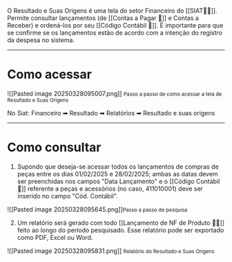 O Resultado e Suas Origens é uma tela do setor Financeiro do [[SIAT🚚🌐]]. Permite consultar lançamentos (de [[Contas a Pagar 💸]] e Contas a Receber) e ordená-los por seu [[Código Contábil 🔢]]. É importante para que se confirme se os lançamentos estão de acordo com a intenção do registro da despesa no sistema.

---
# Como acessar

![[Pasted image 20250328095007.png]]
<span style="font-size: smaller">Passo a passo de como acessar a tela de Resultado e Suas Origens</span>

No Siat: Financeiro ➡ Resultado ➡ Relatórios ➡ Resultado e suas origens

---
# Como consultar

1. Supondo que deseja-se acessar todos os lançamentos de compras de peças entre os dias 01/02/2025 e 28/02/2025; ambas as datas devem ser preenchidas nos campos "Data Lançamento" e o [[Código Contábil 🔢]] referente a peças e acessórios (no caso, 411010001) deve ser inserido no campo "Cód. Contábil".

![[Pasted image 20250328095645.png]]<span style="font-size: smaller">Passo a passo de pesquisa</span>

2. Um relatório será gerado com todo [[Lançamento de NF de Produto 📃🔧]] feito ao longo do período pesquisado. Esse relatório pode ser exportado como PDF, Excel ou Word.

![[Pasted image 20250328095831.png]]
<span style="font-size: smaller">Relatório do Resultado e Suas Origens</span>